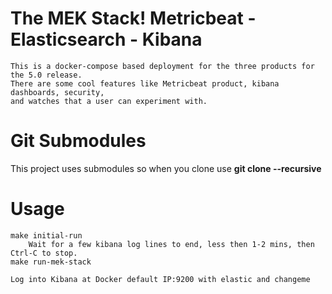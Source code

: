# The MEK Stack!  Metricbeat - Elasticsearch - Kibana
	This is a docker-compose based deployment for the three products for the 5.0 release.  
	There are some cool features like Metricbeat product, kibana dashboards, security, 
	and watches that a user can experiment with.

# Git Submodules
This project uses submodules so when you clone use **git clone --recursive**
		
# Usage

	make initial-run
		Wait for a few kibana log lines to end, less then 1-2 mins, then Ctrl-C to stop.
	make run-mek-stack

	Log into Kibana at Docker default IP:9200 with elastic and changeme
